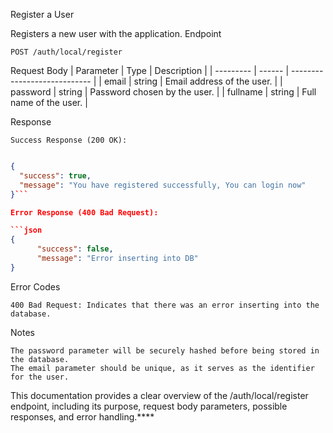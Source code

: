 
Register a User

Registers a new user with the application.
Endpoint


```arduino
POST /auth/local/register
```
Request Body
| Parameter | Type   | Description                  |
| --------- | ------ | ---------------------------- |
| email     | string | Email address of the user.   |
| password  | string | Password chosen by the user. |
| fullname  | string | Full name of the user.       |

Response

    Success Response (200 OK):


``` json

{
  "success": true,
  "message": "You have registered successfully, You can login now"
}```

Error Response (400 Bad Request):

```json
{
      "success": false,
      "message": "Error inserting into DB"
}

```

Error Codes

    400 Bad Request: Indicates that there was an error inserting into the database.

Notes

    The password parameter will be securely hashed before being stored in the database.
    The email parameter should be unique, as it serves as the identifier for the user.

This documentation provides a clear overview of the /auth/local/register endpoint, including its purpose, request body parameters, possible responses, and error handling.****